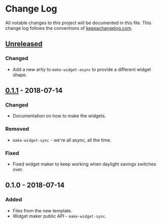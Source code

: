 # Change Log
All notable changes to this project will be documented in this file. This change log follows the conventions of [keepachangelog.com](http://keepachangelog.com/).

## [Unreleased]
### Changed
- Add a new arity to `make-widget-async` to provide a different widget shape.

## [0.1.1] - 2018-07-14
### Changed
- Documentation on how to make the widgets.

### Removed
- `make-widget-sync` - we're all async, all the time.

### Fixed
- Fixed widget maker to keep working when daylight savings switches over.

## 0.1.0 - 2018-07-14
### Added
- Files from the new template.
- Widget maker public API - `make-widget-sync`.

[Unreleased]: https://github.com/your-name/wordcount/compare/0.1.1...HEAD
[0.1.1]: https://github.com/your-name/wordcount/compare/0.1.0...0.1.1
